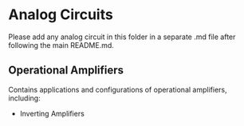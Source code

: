 # Analog Circuits
Please add any analog circuit in this folder in a separate .md file after following the main README.md.

## Operational Amplifiers

Contains applications and configurations of operational amplifiers, including:
- Inverting Amplifiers
